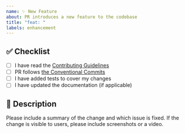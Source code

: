 ```yaml
---
name: ✨ New Feature
about: PR introduces a new feature to the codebase
title: "feat: "
labels: enhancement
---
```


## ✅ Checklist

- [ ] I have read the [Contributing Guidelines](CONTRIBUTING.md)
- [ ] PR follows [the Conventional Commits](https://www.conventionalcommits.org/en/v1.0.0/)
- [ ] I have added tests to cover my changes
- [ ] I have updated the documentation (if applicable)

## 📝 Description

Please include a summary of the change and which issue is fixed.
If the change is visible to users, please include screenshots or a video.
